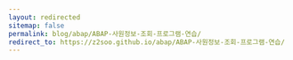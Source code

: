 ```yaml
---
layout: redirected
sitemap: false
permalink: blog/abap/ABAP-사원정보-조회-프로그램-연습/
redirect_to: https://z2soo.github.io/abap/ABAP-사원정보-조회-프로그램-연습/
---
```

